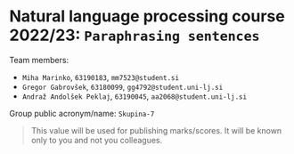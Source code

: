 # Natural language processing course 2022/23: `Paraphrasing sentences`

Team members:
 * `Miha Marinko`, `63190183`, `mm7523@student.si`
 * `Gregor Gabrovšek`, `63180099`, `gg4792@student.uni-lj.si`
 * `Andraž Andolšek Peklaj`, `63190045`, `aa2068@student.uni-lj.si`
 
Group public acronym/name: `Skupina-7`
 > This value will be used for publishing marks/scores. It will be known only to you and not you colleagues.
